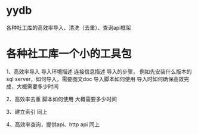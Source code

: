 # yydb

各种社工库的高效率导入、清洗（去重）、查询api框架

# 各种社工库一个小的工具包

1、高效率导入
导入环境描述
连接信息描述
导入的步骤，
例如先安装什么版本的sql server，如何导入，需要图文doc
导入脚本如何使用
导入时如何确保高效完成，大概需要多少时间

2、高效率去重
脚本如何使用
大概需要多少时间

3、建立索引
同上

4、高效率查询，提供api、http api
同上
